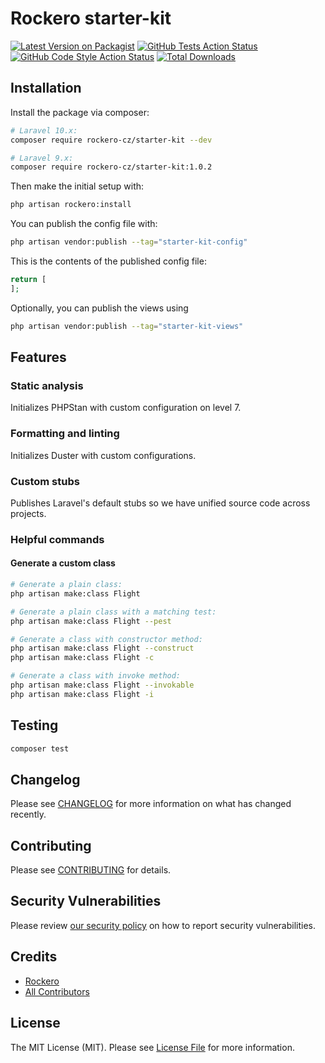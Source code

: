 # Rockero starter-kit

[![Latest Version on Packagist](https://img.shields.io/packagist/v/rockero-cz/starter-kit.svg?style=flat-square)](https://packagist.org/packages/rockero-cz/starter-kit)
[![GitHub Tests Action Status](https://img.shields.io/github/workflow/status/rockero-cz/starter-kit/run-tests?label=tests)](https://github.com/rockero-cz/starter-kit/actions?query=workflow%3Arun-tests+branch%3Amain)
[![GitHub Code Style Action Status](https://img.shields.io/github/workflow/status/rockero-cz/starter-kit/Fix%20PHP%20code%20style%20issues?label=code%20style)](https://github.com/rockero-cz/starter-kit/actions?query=workflow%3A"Fix+PHP+code+style+issues"+branch%3Amain)
[![Total Downloads](https://img.shields.io/packagist/dt/rockero-cz/starter-kit.svg?style=flat-square)](https://packagist.org/packages/rockero-cz/starter-kit)

## Installation

Install the package via composer:

```bash
# Laravel 10.x:
composer require rockero-cz/starter-kit --dev

# Laravel 9.x:
composer require rockero-cz/starter-kit:1.0.2
```

Then make the initial setup with:

```bash
php artisan rockero:install
```

You can publish the config file with:

```bash
php artisan vendor:publish --tag="starter-kit-config"
```

This is the contents of the published config file:

```php
return [
];
```

Optionally, you can publish the views using

```bash
php artisan vendor:publish --tag="starter-kit-views"
```

## Features

### Static analysis

Initializes PHPStan with custom configuration on level 7.

### Formatting and linting

Initializes Duster with custom configurations.

### Custom stubs

Publishes Laravel's default stubs so we have unified source code across projects.

### Helpful commands

#### Generate a custom class

```bash
# Generate a plain class:
php artisan make:class Flight

# Generate a plain class with a matching test:
php artisan make:class Flight --pest

# Generate a class with constructor method:
php artisan make:class Flight --construct
php artisan make:class Flight -c

# Generate a class with invoke method:
php artisan make:class Flight --invokable
php artisan make:class Flight -i
```

## Testing

```bash
composer test
```

## Changelog

Please see [CHANGELOG](CHANGELOG.md) for more information on what has changed recently.

## Contributing

Please see [CONTRIBUTING](CONTRIBUTING.md) for details.

## Security Vulnerabilities

Please review [our security policy](../../security/policy) on how to report security vulnerabilities.

## Credits

-   [Rockero](https://github.com/rockero-cz)
-   [All Contributors](../../contributors)

## License

The MIT License (MIT). Please see [License File](LICENSE.md) for more information.
